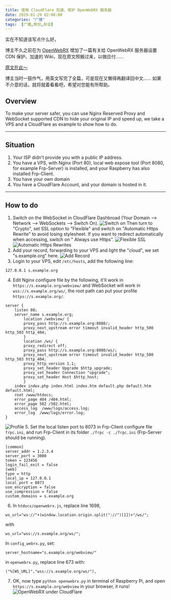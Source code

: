 ```yaml
---
title: 使用 CloudFlare 加速、保护 OpenWebRX 服务器
date: 2019-01-29 02:08:08
categories: "广播"
tags:  [广播,原创,杂谈]
---
```

实在不知道该写点什么好。

博主不久之前在为 [OpenWebRX](https://github.com/simonyiszk/openwebrx) 增加了一篇有关给 OpenWebRX 服务器设置 CDN 保护、加速的 Wiki，现在原文照搬过来，以做应付......

[原文在此～](https://github.com/simonyiszk/openwebrx/wiki/Speed-up-&-Secure-with-CloudFlare)

博主当时一鼓作气，用英文写完了全篇，可是现在又懒得再翻译回中文...... 如果不介意的话，就将就着看看吧，希望对您能有所帮助。

<!--more-->

## Overview

To make your server safer, you can use Nginx Reserved Proxy and WebSocket supported CDN to hide your original IP and speed up, we take a VPS and a CloudFlare as example to show how to do.

---

## Situation

 1. Your ISP didn't provide you with a public IP address.
 2. You have a VPS, with Nginx (Port 80), local web expose tool (Port 8080, for example Frp-Server) is installed, and your Raspberry has also installed Frp-Client.
 3. You have your own domain
 4. You have a CloudFlare Account, and your domain is hosted in it.

---

## How to do

 1. Switch on the WebSocket in CloudFlare Dashbroad (Your Domain --> Network --> WebSockets --> Switch On).
![Switch on](https://cdn-image.ibcl.us/CDN-4WebRX_20190129/1.jpg)
Then turn to "Crypto", set SSL option to "Flexible" and switch on "Automatic Https Rewrite" to avoid losing stylesheet. If you want to redirect automatically when accessing, switch on " Always use Https".
![Flexible SSL](https://cdn-image.ibcl.us/CDN-4WebRX_20190129/2.jpg)
![Automatic Https Rewrites](https://cdn-image.ibcl.us/CDN-4WebRX_20190129/3.jpg)
 2. Add your record, forwarding to your VPS and light the "cloud", we set "s.example.org" here.
![Add Record](https://cdn-image.ibcl.us/CDN-4WebRX_20190129/4.jpg)
 3. Login to your VPS, edit `/etc/hosts`, add the following line:
```
127.0.0.1 s.example.org
```
 4. Edit Nginx configure file by the following, it'll work in `https://s.example.org/webview/` and WebSocket will work in `wss://s.example.org/ws/`, the root path can put your profile `https://s.example.org/`.
```
server {
    listen 80;
    server_name s.example.org;
        location /webview/ {
        proxy_pass http://s.example.org:8080/;
        proxy_next_upstream error timeout invalid_header http_500 http_503 http_404;
        }
        location /ws/ {
        proxy_redirect off;
        proxy_pass http://s.example.org:8080/ws/;
        proxy_next_upstream error timeout invalid_header http_500 http_503 http_404;
        proxy_http_version 1.1;
        proxy_set_header Upgrade $http_upgrade;
        proxy_set_header Connection "upgrade";
        proxy_set_header Host $http_host;
        }
    index index.php index.html index.htm default.php default.htm default.html;
    root /www/htdocs;
    error_page 404 /404.html;
    error_page 502 /502.html;
    access_log  /www/logs/access.log;
    error_log  /www/logs/error.log;
}
```
![Profile](https://cdn-image.ibcl.us/CDN-4WebRX_20190129/5.jpg)
 5. Set the local listen port to 8073 in Frp-Client configure file `frpc.ini`, and run Frp-Client in its folder `./frpc -c ./frpc.ini` (Frp-Server should be running).
```
[common]
server_addr = 1.2.3.4
server_port = 3000
token = 123456
login_fail_exit = false
[web]
type = http
local_ip = 127.0.0.1
local_port = 8073
use_encryption = false
use_compression = false
custom_domains = s.example.org
```
 6. In `htdocs/openwebrx.js`, replace line 1698, 
```
ws_url="ws://"+(window.location.origin.split("://")[1])+"/ws/";
```
with 
```
ws_url="wss://s.example.org/ws/";
```
In `config_webrx.py`, set:
```
server_hostname="s.example.org/webview/"
```
in `openwebrx.py`, replace line 673 with:
```
("%[WS_URL]","wss://s.example.org/ws/"),
```
 7. OK, now type `python openwebrx.py` in terminal of Raspberry Pi, and open `https://s.example.org/webview` in your browser, it runs!
![OpenWebRX under CloudFlare](https://cdn-image.ibcl.us/CDN-4WebRX_20190129/6.jpg)

